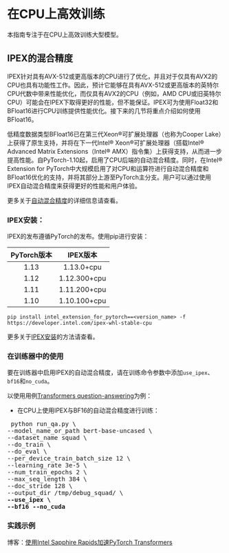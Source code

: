 <!--版权所有 © 2022 The HuggingFace团队。

根据Apache License，Version 2.0许可证（以下简称“许可证”）进行许可。你不得使用此文件，除非符合许可证的使用条件。
你可以在以下网址获取许可证的副本：

http://www.apache.org/licenses/LICENSE-2.0

除非适用法律要求或以书面形式达成协议，本软件按“原样”分发，不对任何种类的保证或条件提供保证。请注意，此文件是Markdown格式，但包含特定语法以供我们的文档构建器（类似于MDX）使用，可能在你的Markdown查看器中无法正确呈现。

-->

# 在CPU上高效训练

本指南专注于在CPU上高效训练大型模型。

## IPEX的混合精度

IPEX针对具有AVX-512或更高版本的CPU进行了优化，并且对于仅具有AVX2的CPU也具有功能性工作。因此，预计它能够在具有AVX-512或更高版本的英特尔CPU代数中带来性能优化，而仅具有AVX2的CPU（例如，AMD CPU或旧英特尔CPU）可能会在IPEX下取得更好的性能，但不能保证。IPEX可为使用Float32和BFloat16进行CPU训练提供性能优化。接下来的几节将重点介绍如何使用BFloat16。

低精度数据类型BFloat16已在第三代Xeon®可扩展处理器（也称为Cooper Lake）上获得了原生支持，并将在下一代Intel® Xeon®可扩展处理器（搭载Intel® Advanced Matrix Extensions（Intel® AMX）指令集）上获得支持，从而进一步提高性能。自PyTorch-1.10起，启用了CPU后端的自动混合精度。同时，在Intel® Extension for PyTorch中大规模启用了对CPU和运算符进行自动混合精度和BFloat16优化的支持，并将其部分上游至PyTorch主分支。用户可以通过使用IPEX自动混合精度来获得更好的性能和用户体验。

更多关于[自动混合精度](https://intel.github.io/intel-extension-for-pytorch/cpu/latest/tutorials/features/amp.html)的详细信息请查看。

### IPEX安装：

IPEX的发布遵循PyTorch的发布。使用pip进行安装：

| PyTorch版本   | IPEX版本   |
| :---------------: | :----------:   |
| 1.13              |  1.13.0+cpu    |
| 1.12              |  1.12.300+cpu  |
| 1.11              |  1.11.200+cpu  |
| 1.10              |  1.10.100+cpu  |

```
pip install intel_extension_for_pytorch==<version_name> -f https://developer.intel.com/ipex-whl-stable-cpu
```

更多关于[IPEX安装](https://intel.github.io/intel-extension-for-pytorch/cpu/latest/tutorials/installation.html)的方法请查看。

### 在训练器中的使用
要在训练器中启用IPEX的自动混合精度，请在训练命令参数中添加`use_ipex`、`bf16`和`no_cuda`。

以使用用例[Transformers question-answering](https://github.com/huggingface/transformers/tree/main/examples/pytorch/question-answering)为例：

- 在CPU上使用IPEX与BF16的自动混合精度进行训练：
<pre> python run_qa.py \
--model_name_or_path bert-base-uncased \
--dataset_name squad \
--do_train \
--do_eval \
--per_device_train_batch_size 12 \
--learning_rate 3e-5 \
--num_train_epochs 2 \
--max_seq_length 384 \
--doc_stride 128 \
--output_dir /tmp/debug_squad/ \
<b>--use_ipex \</b>
<b>--bf16 --no_cuda</b></pre> 

### 实践示例

博客：[使用Intel Sapphire Rapids加速PyTorch Transformers](https://huggingface.co/blog/intel-sapphire-rapids)